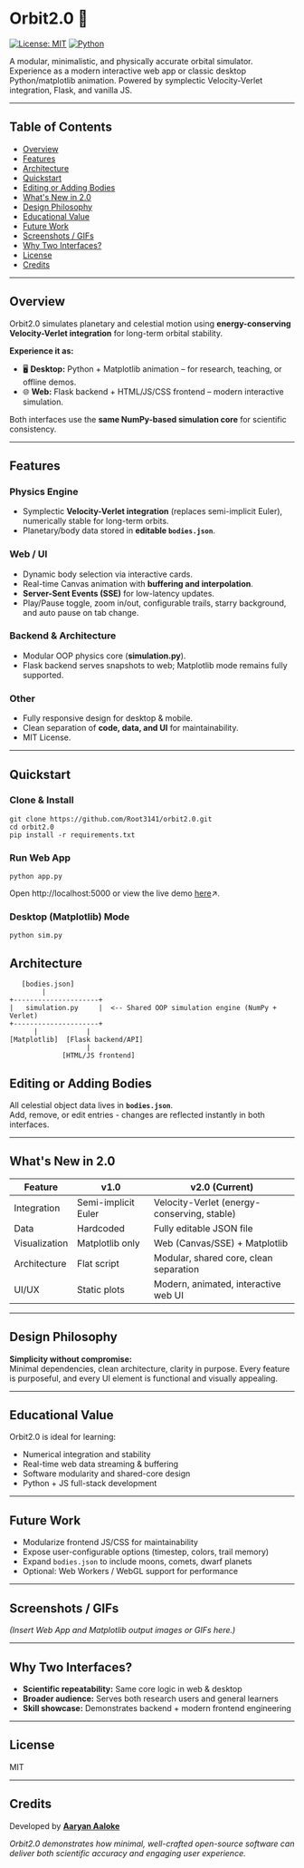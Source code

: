 # Orbit2.0 🌌

[![License: MIT](https://img.shields.io/badge/License-MIT-yellow.svg)](https://opensource.org/licenses/MIT)
[![Python](https://img.shields.io/badge/python-3.11-blue.svg)](https://www.python.org/)

A modular, minimalistic, and physically accurate orbital simulator.  
Experience as a modern interactive web app or classic desktop Python/matplotlib animation. Powered by symplectic Velocity-Verlet integration, Flask, and vanilla JS.


---

## Table of Contents
- [Overview](#overview)
- [Features](#features)
- [Architecture](#architecture)
- [Quickstart](#quickstart)
- [Editing or Adding Bodies](#editing-or-adding-bodies)
- [What's New in 2.0](#whats-new-in-20)
- [Design Philosophy](#design-philosophy)
- [Educational Value](#educational-value)
- [Future Work](#future-work)
- [Screenshots / GIFs](#screenshots--gifs)
- [Why Two Interfaces?](#why-two-interfaces)
- [License](#license)
- [Credits](#credits)

---

## Overview

Orbit2.0 simulates planetary and celestial motion using **energy-conserving Velocity-Verlet integration** for long-term orbital stability.

**Experience it as:**

- 🖥️ **Desktop:** Python + Matplotlib animation – for research, teaching, or offline demos.  
- 🌐 **Web:** Flask backend + HTML/JS/CSS frontend – modern interactive simulation.

Both interfaces use the **same NumPy-based simulation core** for scientific consistency.

---

## Features

### Physics Engine
- Symplectic **Velocity-Verlet integration** (replaces semi-implicit Euler), numerically stable for long-term orbits.  
- Planetary/body data stored in **editable `bodies.json`**.

### Web / UI
- Dynamic body selection via interactive cards.  
- Real-time Canvas animation with **buffering and interpolation**.  
- **Server-Sent Events (SSE)** for low-latency updates.  
- Play/Pause toggle, zoom in/out, configurable trails, starry background, and auto pause on tab change.

### Backend & Architecture
- Modular OOP physics core (**simulation.py**).  
- Flask backend serves snapshots to web; Matplotlib mode remains fully supported.

### Other
- Fully responsive design for desktop & mobile.  
- Clean separation of **code, data, and UI** for maintainability.  
- MIT License.

---

## Quickstart

### Clone & Install
```
git clone https://github.com/Root3141/orbit2.0.git
cd orbit2.0
pip install -r requirements.txt
```
### Run Web App
```
python app.py
```
Open http://localhost:5000
 or view the live demo [here](https://weborbitsim.onrender.com/)↗️.
 
### Desktop (Matplotlib) Mode
```
python sim.py
```
## Architecture
```
   [bodies.json]
        |
+---------------------+
|   simulation.py     |  <-- Shared OOP simulation engine (NumPy + Verlet)
+---------------------+
      |            |
[Matplotlib]  [Flask backend/API]
                   |
             [HTML/JS frontend]
```

## Editing or Adding Bodies

All celestial object data lives in **`bodies.json`**.  
Add, remove, or edit entries - changes are reflected instantly in both interfaces.

---

## What's New in 2.0

| Feature       | v1.0                 | v2.0 (Current)                                  |
|---------------|--------------------|------------------------------------------------|
| Integration   | Semi-implicit Euler | Velocity-Verlet (energy-conserving, stable)  |
| Data          | Hardcoded           | Fully editable JSON file                       |
| Visualization | Matplotlib only     | Web (Canvas/SSE) + Matplotlib                 |
| Architecture  | Flat script         | Modular, shared core, clean separation        |
| UI/UX         | Static plots        | Modern, animated, interactive web UI          |

---

## Design Philosophy

**Simplicity without compromise:**  
Minimal dependencies, clean architecture, clarity in purpose. Every feature is purposeful, and every UI element is functional and visually appealing.

---

## Educational Value

Orbit2.0 is ideal for learning:

- Numerical integration and stability  
- Real-time web data streaming & buffering  
- Software modularity and shared-core design  
- Python + JS full-stack development

---

## Future Work

- Modularize frontend JS/CSS for maintainability  
- Expose user-configurable options (timestep, colors, trail memory)  
- Expand `bodies.json` to include moons, comets, dwarf planets  
- Optional: Web Workers / WebGL support for performance

---

## Screenshots / GIFs

*(Insert Web App and Matplotlib output images or GIFs here.)*

---

## Why Two Interfaces?

- **Scientific repeatability:** Same core logic in web & desktop  
- **Broader audience:** Serves both research users and general learners  
- **Skill showcase:** Demonstrates backend + modern frontend engineering

---

## License

MIT

---

## Credits

Developed by **[Aaryan Aaloke](https://github.com/Root3141)**  


*Orbit2.0 demonstrates how minimal, well-crafted open-source software can deliver both scientific accuracy and engaging user experience.*
